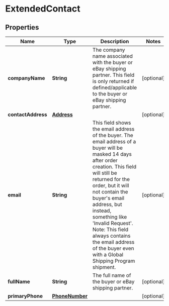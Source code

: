 # ExtendedContact

## Properties
Name | Type | Description | Notes
------------ | ------------- | ------------- | -------------
**companyName** | **String** | The company name associated with the buyer or eBay shipping partner. This field is only returned if defined/applicable to the buyer or eBay shipping partner. |  [optional]
**contactAddress** | [**Address**](Address.md) |  |  [optional]
**email** | **String** | This field shows the email address of the buyer. The email address of a buyer will be masked 14 days after order creation. This field will still be returned for the order, but it will not contain the buyer&#x27;s email address, but instead, something like &#x27;Invalid Request&#x27;. Note: This field always contains the email address of the buyer even with a Global Shipping Program shipment. |  [optional]
**fullName** | **String** | The full name of the buyer or eBay shipping partner. |  [optional]
**primaryPhone** | [**PhoneNumber**](PhoneNumber.md) |  |  [optional]
